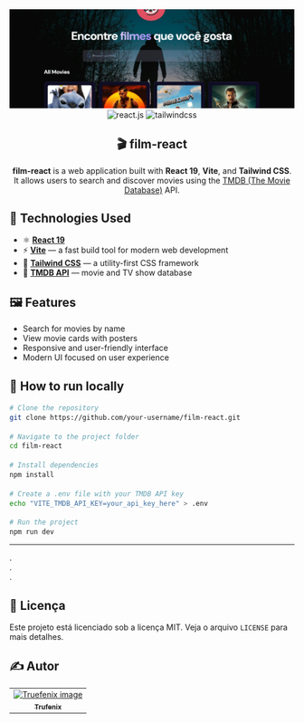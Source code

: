 <div align="center">
<img src="./public/banner-readme.png">

<div>
    <img src="https://img.shields.io/badge/-React_JS-black?style=for-the-badge&logoColor=white&logo=react&color=61DAFB" alt="react.js" />
    <img src="https://img.shields.io/badge/-Tailwind_CSS-black?style=for-the-badge&logoColor=white&logo=tailwindcss&color=06B6D4" alt="tailwindcss" />
</div>

<h2 align="center">🎬 film-react</h2>

**film-react** is a web application built with **React 19**, **Vite**, and **Tailwind CSS**. It allows users to search and discover movies using the [TMDB (The Movie Database)](https://www.themoviedb.org/) API.

</div>

## 🚀 Technologies Used

- ⚛️ **[React 19](https://react.dev/blog/2024/04/25/react-19)**
- ⚡ **[Vite](https://vitejs.dev/)** — a fast build tool for modern web development
- 🎨 **[Tailwind CSS](https://tailwindcss.com/)** — a utility-first CSS framework
- 🎥 **[TMDB API](https://developer.themoviedb.org/)** — movie and TV show database

## 🖼️ Features

- Search for movies by name
- View movie cards with posters
- Responsive and user-friendly interface
- Modern UI focused on user experience

## 🧪 How to run locally

```bash
# Clone the repository
git clone https://github.com/your-username/film-react.git

# Navigate to the project folder
cd film-react

# Install dependencies
npm install

# Create a .env file with your TMDB API key
echo "VITE_TMDB_API_KEY=your_api_key_here" > .env

# Run the project
npm run dev
```

---
.<br>.<br>.

## 📄 Licença

Este projeto está licenciado sob a licença MIT. Veja o arquivo `LICENSE` para mais detalhes.

## ✍️ Autor
<table align="center">
<tr>
<td align="center">
<a href="https://github.com/Truefenix">
<img src="https://avatars.githubusercontent.com/u/94227038?s=400&u=0c061da14bb3c2f5bf9de8467443f49d7068c365&v=4" width="150px;" alt="Truefenix image" />
<br />
<sub><b>Trufenix</b></sub>
</a>
</td>
